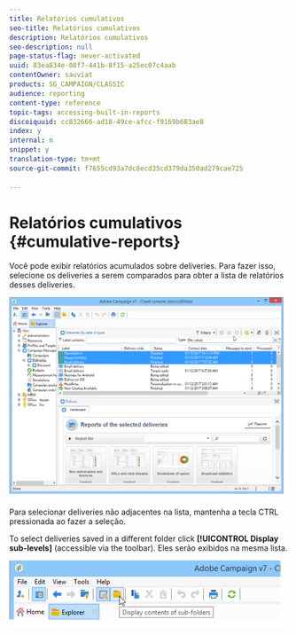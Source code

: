 ```yaml
---
title: Relatórios cumulativos
seo-title: Relatórios cumulativos
description: Relatórios cumulativos
seo-description: null
page-status-flag: never-activated
uuid: 83ea834e-08f7-441b-8f15-a25ec07c4aab
contentOwner: sauviat
products: SG_CAMPAIGN/CLASSIC
audience: reporting
content-type: reference
topic-tags: accessing-built-in-reports
discoiquuid: cc832666-ad18-49ce-afcc-f9169b683ae8
index: y
internal: n
snippet: y
translation-type: tm+mt
source-git-commit: f7655cd93a7dc8ecd35cd379da350ad279cae725

---
```



# Relatórios cumulativos {#cumulative-reports}

Você pode exibir relatórios acumulados sobre deliveries. Para fazer isso, selecione os deliveries a serem comparados para obter a lista de relatórios desses deliveries.

![](assets/s_ncs_user_report_compare_tab.png)

Para selecionar deliveries não adjacentes na lista, mantenha a tecla CTRL pressionada ao fazer a seleção.

To select deliveries saved in a different folder click **[!UICONTROL Display sub-levels]** (accessible via the toolbar). Eles serão exibidos na mesma lista.

![](assets/s_ncs_user_display_children_icon.png)
